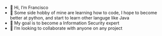 - 👋 Hi, I’m Francisco
- 👀 Some side hobby of mine are learning how to code, I hope to become better at python, and start to learn other languge like Java
- 🌱 My goal is to become a Information Security expert 
- 💞️ I’m looking to collaborate with anyone on any project
<!---- 📫 How to reach me ...

<!---
Fran0616/Fran0616 is a ✨ special ✨ repository because its `README.md` (this file) appears on your GitHub profile.
You can click the Preview link to take a look at your changes.
--->
